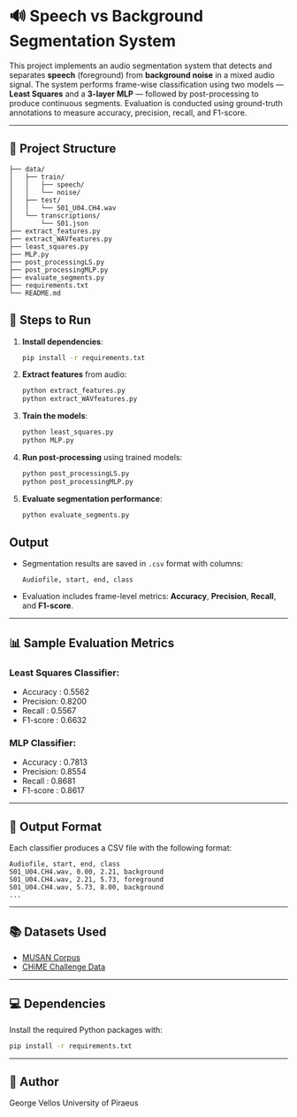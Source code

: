 # 🔊 Speech vs Background Segmentation System

This project implements an audio segmentation system that detects and separates **speech** (foreground) from **background noise** in a mixed audio signal. The system performs frame-wise classification using two models — **Least Squares** and a **3-layer MLP** — followed by post-processing to produce continuous segments. Evaluation is conducted using ground-truth annotations to measure accuracy, precision, recall, and F1-score.

---

## 📁 Project Structure

```
├── data/
│   ├── train/
│   │   ├── speech/
│   │   └── noise/
│   ├── test/
│   │   └── S01_U04.CH4.wav
│   └── transcriptions/
│       └── S01.json
├── extract_features.py
├── extract_WAVfeatures.py
├── least_squares.py
├── MLP.py
├── post_processingLS.py
├── post_processingMLP.py
├── evaluate_segments.py
├── requirements.txt
└── README.md
```

## 🚀 Steps to Run

1. **Install dependencies**:

   ```bash
   pip install -r requirements.txt
   ```

2. **Extract features** from audio:

   ```bash
   python extract_features.py
   python extract_WAVfeatures.py
   ```

3. **Train the models**:

   ```bash
   python least_squares.py
   python MLP.py
   ```

4. **Run post-processing** using trained models:

   ```bash
   python post_processingLS.py
   python post_processingMLP.py
   ```

5. **Evaluate segmentation performance**:

   ```bash
   python evaluate_segments.py
   ```

## Output

* Segmentation results are saved in `.csv` format with columns:

  ```
  Audiofile, start, end, class
  ```
* Evaluation includes frame-level metrics: **Accuracy**, **Precision**, **Recall**, and **F1-score**.

---

## 📊 Sample Evaluation Metrics

### Least Squares Classifier:

* Accuracy : 0.5562
* Precision: 0.8200
* Recall   : 0.5567
* F1-score : 0.6632

### MLP Classifier:

* Accuracy : 0.7813
* Precision: 0.8554
* Recall   : 0.8681
* F1-score : 0.8617

---

## 📄 Output Format

Each classifier produces a CSV file with the following format:

```
Audiofile, start, end, class
S01_U04.CH4.wav, 0.00, 2.21, background
S01_U04.CH4.wav, 2.21, 5.73, foreground
S01_U04.CH4.wav, 5.73, 8.00, background
...
```

---

## 📚 Datasets Used

* [MUSAN Corpus](https://www.openslr.org/17/)
* [CHiME Challenge Data](https://www.chimechallenge.org/)

---

## 💻 Dependencies

Install the required Python packages with:

```bash
pip install -r requirements.txt
```

---

## 👤 Author

George Vellos
University of Piraeus
